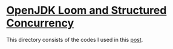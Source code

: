 [OpenJDK Loom and Structured Concurrency](https://javawor.com)
=====

This directory consists of the codes I used in this [post](). 